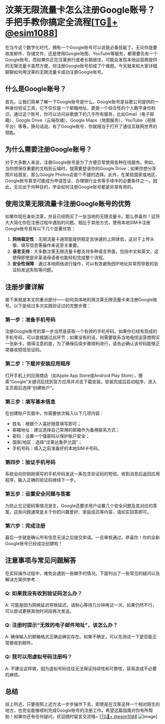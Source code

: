 # 汶莱无限流量卡怎么注册Google账号？手把手教你搞定全流程[[TG💪+ @esim1088](https://t.me/s/esim1088)]

在当今这个数字化时代，拥有一个Google账号可以说是必备技能了。无论你是要收发邮件、存储文件，还是使用Google地图、YouTube等服务，都需要先有一个Google账号。而如果你正在汶莱旅行或者长期居住，可能会发现本地运营商提供的无限流量卡虽然方便，但注册Google账号却成了个难题。今天就来和大家详细聊聊如何用汶莱的无限流量卡成功注册Google账号。

## 什么是Google账号？

首先，让我们简单了解一下Google账号是什么。Google账号是谷歌公司提供的一种身份验证工具，它不仅仅是一个邮箱地址，更是一个综合性的个人数字身份标识。通过这个账号，你可以访问谷歌旗下的几乎所有服务，比如Gmail（电子邮箱）、Google Drive（云端存储）、Google Maps（地图服务）、YouTube（视频平台）等等。换句话说，有了Google账号，你就相当于打开了通往互联网世界的钥匙。

## 为什么需要注册Google账号？

对于大多数人来说，注册Google账号是为了方便日常使用各种在线服务。例如，当你想保存重要的文档到云端时，就需要登录你的Google Drive；如果你想分享照片给朋友，那么Google Photos会是个不错的选择。此外，在某些国家或地区，Google账号甚至可能成为申请签证、办理银行业务等手续中的必要条件之一。因此，无论出于何种目的，学会如何注册Google账号都是非常有用的。

## 使用汶莱无限流量卡注册Google账号的优势

如果你现在身处汶莱，并且已经购买了一张当地的无限流量卡，那么恭喜你！这将大大简化你在注册过程中遇到的问题。相比于其他方式，使用本地SIM卡注册Google账号具有以下几个显著优势：

1. **网络稳定性**：无限流量卡通常能提供稳定且快速的上网体验，这对于上传头像、填写信息等操作来说至关重要。
2. **语言支持**：大多数汶莱无限流量卡都支持多种语言界面，包括中文和英文，这使得即使是非英语母语者也能轻松完成整个流程。
3. **安全性保障**：通过本地网络进行操作，可以有效避免因IP地址异常而导致的验证码发送失败等问题。

## 注册步骤详解

接下来就是本文的重点部分——如何具体地利用汶莱无限流量卡来注册Google账号。以下是经过多次实践验证过的完整步骤：

### 第一步：准备手机号码

注册Google账号的第一步当然是获取一个有效的手机号码。如果你已经有现成的手机号码，可以直接跳过此环节；如果没有的话，则需要联系当地电信运营商购买一张新卡。值得注意的是，为了确保后续步骤顺利进行，请务必确认该号码能够正常接收短信验证码。

### 第二步：下载并安装应用程序

打开手机上的应用商店（如Apple App Store或Android Play Store），搜索“Google”关键词后找到官方应用并点击下载安装。安装完成后启动程序，进入主页面后选择“创建账户”。

### 第三步：填写基本信息

在创建账户页面中，你需要依次输入以下几项内容：
- 姓名：根据个人喜好随意填写即可；
- 邮箱地址：建议选择自己常用的邮箱作为备用联系方式；
- 密码：设置一个强密码以保护账户安全；
- 国家/地区：选择“汶莱达鲁萨兰国”；
- 手机号码：填入之前准备好的本地SIM卡号码。

### 第四步：验证手机号码

系统会向你刚刚填写的手机号码发送一条包含验证码的短信。收到消息后返回应用程序，输入正确的验证码继续下一步。

### 第五步：设置安全问题与答案

为防止忘记密码等情况发生，Google还要求用户设置几个安全问题及其对应的答案。这些问题通常是关于你的兴趣爱好、家庭成员等内容，请如实回答即可。

### 第六步：完成注册

最后一步就是确认所有信息无误之后提交申请。一旦审核通过，恭喜你！你的全新Google账号已经成功创建啦！

## 注意事项与常见问题解答

在实际操作过程中，难免会遇到一些棘手的情况。下面列出了一些常见的疑问以及解决方案供参考：

### Q: 如果我没有收到验证码怎么办？
A: 可能是因为网络延迟导致延迟，请耐心等待几分钟再试一次。如果仍然不行，可以尝试更换其他时间段再次发送。

### Q: 注册时提示“无效的电子邮件地址”，该怎么办？
A: 确保输入的邮箱格式正确且确实存在。如果不确定，可以先测试一下是否能正常接收到邮件。

### Q: 我可以用虚拟号码注册吗？
A: 不建议这样做，因为虚拟号码往往无法保证持续性和可靠性，容易造成不必要的麻烦。

## 总结

综上所述，只要按照上述方法一步步操作下去，即使是在汶莱这样一个相对陌生的地方，也完全能够顺利完成Google账号的注册工作。希望这篇指南对你有所帮助！如果你还有任何疑问，欢迎随时留言交流哦~ [[TG💪+ @esim1088](https://t.me/s/esim1088) ![Image](https://i.postimg.cc/4NQfJmqS/Snipaste-2025-05-13-00-14-12.png)]